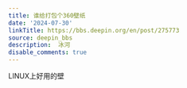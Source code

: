 ```yaml
---
title: 谁给打包个360壁纸
date: '2024-07-30'
linkTitle: https://bbs.deepin.org/en/post/275773
source: deepin_bbs
description:  冰河 
disable_comments: true
---
```

LINUX上好用的壁
